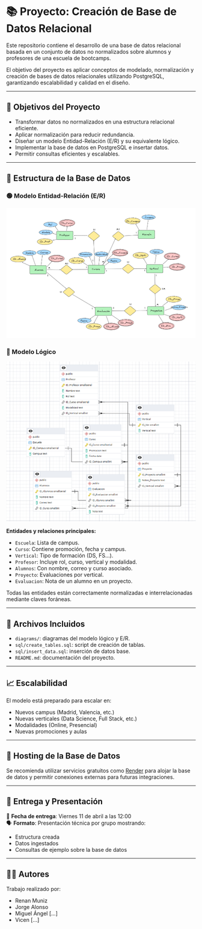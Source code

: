 # 📚 Proyecto: Creación de Base de Datos Relacional

Este repositorio contiene el desarrollo de una base de datos relacional basada en un conjunto de datos no normalizados sobre alumnos y profesores de una escuela de bootcamps.

El objetivo del proyecto es aplicar conceptos de modelado, normalización y creación de bases de datos relacionales utilizando PostgreSQL, garantizando escalabilidad y calidad en el diseño.

---

## 🧠 Objetivos del Proyecto

- Transformar datos no normalizados en una estructura relacional eficiente.
- Aplicar normalización para reducir redundancia.
- Diseñar un modelo Entidad-Relación (E/R) y su equivalente lógico.
- Implementar la base de datos en PostgreSQL e insertar datos.
- Permitir consultas eficientes y escalables.

---

## 🧩 Estructura de la Base de Datos

### 🟢 Modelo Entidad-Relación (E/R)

![Modelo ER](Modelo_Entidad_Relacion.PNG)

### 🧱 Modelo Lógico

![Modelo Lógico](diagramas/Modelo_logico.png)

**Entidades y relaciones principales:**

- `Escuela`: Lista de campus.
- `Curso`: Contiene promoción, fecha y campus.
- `Vertical`: Tipo de formación (DS, FS...).
- `Profesor`: Incluye rol, curso, vertical y modalidad.
- `Alumnos`: Con nombre, correo y curso asociado.
- `Proyecto`: Evaluaciones por vertical.
- `Evaluacion`: Nota de un alumno en un proyecto.

Todas las entidades están correctamente normalizadas e interrelacionadas mediante claves foráneas.

---

## 🧪 Archivos Incluidos

- `diagrams/`: diagramas del modelo lógico y E/R.
- `sql/create_tables.sql`: script de creación de tablas.
- `sql/insert_data.sql`: inserción de datos base.
- `README.md`: documentación del proyecto.

---

## 📈 Escalabilidad

El modelo está preparado para escalar en:

- Nuevos campus (Madrid, Valencia, etc.)
- Nuevas verticales (Data Science, Full Stack, etc.)
- Modalidades (Online, Presencial)
- Nuevas promociones y aulas

---

## 🚀 Hosting de la Base de Datos

Se recomienda utilizar servicios gratuitos como [Render](https://render.com/docs/databases) para alojar la base de datos y permitir conexiones externas para futuras integraciones.

---

## 📅 Entrega y Presentación

📆 **Fecha de entrega**: Viernes 11 de abril a las 12:00  
🗣️ **Formato**: Presentación técnica por grupo mostrando:
- Estructura creada
- Datos ingestados
- Consultas de ejemplo sobre la base de datos

---

## 👨‍💻 Autores

Trabajo realizado por:

- Renan Muniz  
- Jorge Alonso  
- Miguel Ángel [...]  
- Vicen [...]

